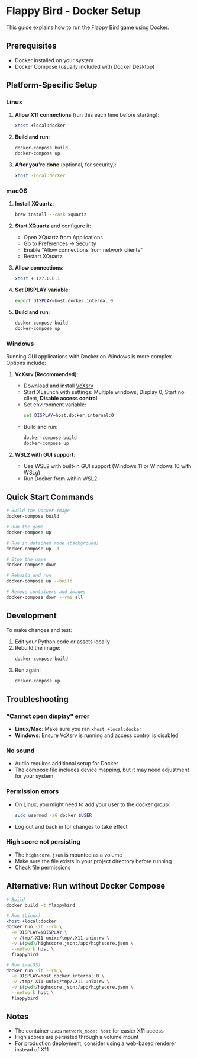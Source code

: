 # Flappy Bird - Docker Setup

This guide explains how to run the Flappy Bird game using Docker.

## Prerequisites

- Docker installed on your system
- Docker Compose (usually included with Docker Desktop)

## Platform-Specific Setup

### Linux

1. **Allow X11 connections** (run this each time before starting):
   ```bash
   xhost +local:docker
   ```

2. **Build and run**:
   ```bash
   docker-compose build
   docker-compose up
   ```

3. **After you're done** (optional, for security):
   ```bash
   xhost -local:docker
   ```

### macOS

1. **Install XQuartz**:
   ```bash
   brew install --cask xquartz
   ```

2. **Start XQuartz** and configure it:
   - Open XQuartz from Applications
   - Go to Preferences → Security
   - Enable "Allow connections from network clients"
   - Restart XQuartz

3. **Allow connections**:
   ```bash
   xhost + 127.0.0.1
   ```

4. **Set DISPLAY variable**:
   ```bash
   export DISPLAY=host.docker.internal:0
   ```

5. **Build and run**:
   ```bash
   docker-compose build
   docker-compose up
   ```

### Windows

Running GUI applications with Docker on Windows is more complex. Options include:

1. **VcXsrv (Recommended)**:
   - Download and install [VcXsrv](https://sourceforge.net/projects/vcxsrv/)
   - Start XLaunch with settings: Multiple windows, Display 0, Start no client, **Disable access control**
   - Set environment variable:
     ```cmd
     set DISPLAY=host.docker.internal:0
     ```
   - Build and run:
     ```cmd
     docker-compose build
     docker-compose up
     ```

2. **WSL2 with GUI support**:
   - Use WSL2 with built-in GUI support (Windows 11 or Windows 10 with WSLg)
   - Run Docker from within WSL2

## Quick Start Commands

```bash
# Build the Docker image
docker-compose build

# Run the game
docker-compose up

# Run in detached mode (background)
docker-compose up -d

# Stop the game
docker-compose down

# Rebuild and run
docker-compose up --build

# Remove containers and images
docker-compose down --rmi all
```

## Development

To make changes and test:

1. Edit your Python code or assets locally
2. Rebuild the image:
   ```bash
   docker-compose build
   ```
3. Run again:
   ```bash
   docker-compose up
   ```

## Troubleshooting

### "Cannot open display" error
- **Linux/Mac**: Make sure you ran `xhost +local:docker`
- **Windows**: Ensure VcXsrv is running and access control is disabled

### No sound
- Audio requires additional setup for Docker
- The compose file includes device mapping, but it may need adjustment for your system

### Permission errors
- On Linux, you might need to add your user to the docker group:
  ```bash
  sudo usermod -aG docker $USER
  ```
- Log out and back in for changes to take effect

### High score not persisting
- The `highscore.json` is mounted as a volume
- Make sure the file exists in your project directory before running
- Check file permissions

## Alternative: Run without Docker Compose

```bash
# Build
docker build -t flappybird .

# Run (Linux)
xhost +local:docker
docker run -it --rm \
  -e DISPLAY=$DISPLAY \
  -v /tmp/.X11-unix:/tmp/.X11-unix:rw \
  -v $(pwd)/highscore.json:/app/highscore.json \
  --network host \
  flappybird

# Run (macOS)
docker run -it --rm \
  -e DISPLAY=host.docker.internal:0 \
  -v /tmp/.X11-unix:/tmp/.X11-unix:rw \
  -v $(pwd)/highscore.json:/app/highscore.json \
  --network host \
  flappybird
```

## Notes

- The container uses `network_mode: host` for easier X11 access
- High scores are persisted through a volume mount
- For production deployment, consider using a web-based renderer instead of X11

